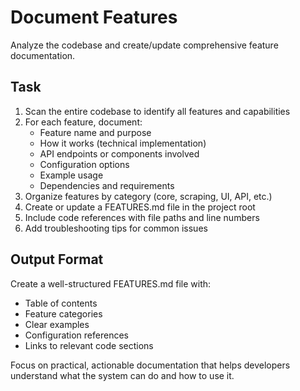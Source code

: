 # Document Features

Analyze the codebase and create/update comprehensive feature documentation.

## Task

1. Scan the entire codebase to identify all features and capabilities
2. For each feature, document:
   - Feature name and purpose
   - How it works (technical implementation)
   - API endpoints or components involved
   - Configuration options
   - Example usage
   - Dependencies and requirements
3. Organize features by category (core, scraping, UI, API, etc.)
4. Create or update a FEATURES.md file in the project root
5. Include code references with file paths and line numbers
6. Add troubleshooting tips for common issues

## Output Format

Create a well-structured FEATURES.md file with:
- Table of contents
- Feature categories
- Clear examples
- Configuration references
- Links to relevant code sections

Focus on practical, actionable documentation that helps developers understand what the system can do and how to use it.
